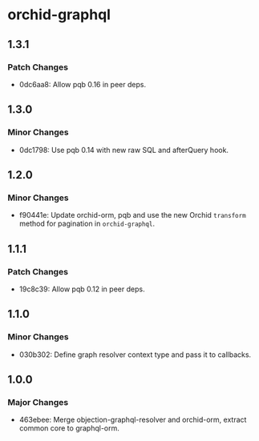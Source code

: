 # orchid-graphql

## 1.3.1

### Patch Changes

- 0dc6aa8: Allow pqb 0.16 in peer deps.

## 1.3.0

### Minor Changes

- 0dc1798: Use pqb 0.14 with new raw SQL and afterQuery hook.

## 1.2.0

### Minor Changes

- f90441e: Update orchid-orm, pqb and use the new Orchid `transform` method for pagination in `orchid-graphql`.

## 1.1.1

### Patch Changes

- 19c8c39: Allow pqb 0.12 in peer deps.

## 1.1.0

### Minor Changes

- 030b302: Define graph resolver context type and pass it to callbacks.

## 1.0.0

### Major Changes

- 463ebee: Merge objection-graphql-resolver and orchid-orm, extract common core to graphql-orm.

